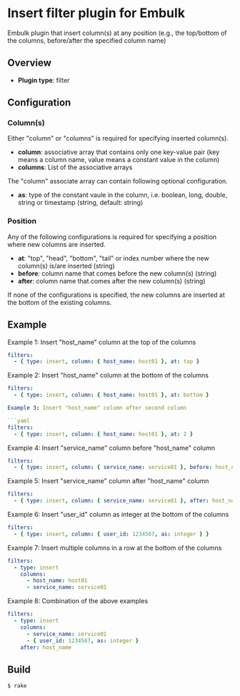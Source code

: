 # Insert filter plugin for Embulk

Embulk plugin that insert column(s) at any position (e.g., the top/bottom of the columns, before/after the specified column name)

## Overview

* **Plugin type**: filter

## Configuration

### Column(s)

Either "column" or "columns" is required for specifying inserted column(s).

- **column**: associative array that contains only one key-value pair (key means a column name, value means a constant value in the column)
- **columns**: List of the associative arrays

The "column" associate array can contain following optional configuration.

- **as**: type of the constant vaule in the column, i.e. boolean, long, double, string or timestamp (string, default: string)

### Position

Any of the following configurations is required for specifying a position where new columns are inserted.

- **at**: "top", "head", "bottom", "tail" or index number where the new column(s) is/are inserted (string)
- **before**: column name that comes before the new column(s) (string)
- **after**: column name that comes after the new column(s) (string)

If none of the configurations is specified, the new columns are inserted at the bottom of the existing columns.

## Example

Example 1: Insert "host_name" column at the top of the columns

```yaml
filters:
  - { type: insert, column: { host_name: host01 }, at: top }
```

Example 2: Insert "host_name" column at the bottom of the columns

```yaml
filters:
  - { type: insert, column: { host_name: host01 }, at: bottom }

Example 3: Insert "host_name" column after second column

```yaml
filters:
  - { type: insert, column: { host_name: host01 }, at: 2 }
```

Example 4: Insert "service_name" column before "host_name" column

```yaml
filters:
  - { type: insert, column: { service_name: service01 }, before: host_name }
```

Example 5: Insert "service_name" column after "host_name" column

```yaml
filters:
  - { type: insert, column: { service_name: service01 }, after: host_name }
```

Example 6: Insert "user_id" column as integer at the bottom of the columns

```yaml
filters:
  - { type: insert, column: { user_id: 1234567, as: integer } }
```

Example 7: Insert multiple columns in a row at the bottom of the columns

```yaml
filters:
  - type: insert
    columns:
      - host_name: host01
      - service_name: service01
```

Example 8: Combination of the above examples

```yaml
filters:
  - type: insert
    columns:
      - service_name: service01
      - { user_id: 1234567, as: integer }
    after: host_name
```

## Build

```
$ rake
```
